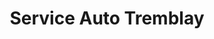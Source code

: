 ---
title: "Service Auto Tremblay"
url: /tremblay-en-france/service-auto-tremblay/
shop: pièces de voitures
---